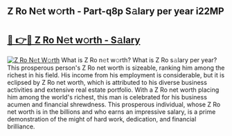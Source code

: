 ## Z Ro N𝚎t w𝚘rth - Part-q8p S𝚊lary per year i22MP

# <h2><a href="http://gc3n7t.nevu.top/?p=Z+Ro">🔗 👉🔴 Z Ro N𝚎t w𝚘rth - S𝚊lary</a></h2>

[![Z Ro N𝚎t W𝚘rth](https://i.imgur.com/Oavwk0R.jpeg)](http://gc3n7t.nevu.top/?p=Z+Ro)
What is Z Ro n𝚎t w𝚘rth? What is Z Ro s𝚊lary per year?
This prosperous person's Z Ro net worth is sizeable, ranking him among the richest in his field. His income from his employment is considerable, but it is eclipsed by Z Ro net worth, which is attributed to his diverse business activities and extensive real estate portfolio. With a Z Ro net worth placing him among the world's richest, this man is celebrated for his business acumen and financial shrewdness. This prosperous individual, whose Z Ro net worth is in the billions and who earns an impressive salary, is a prime demonstration of the might of hard work, dedication, and financial brilliance.
